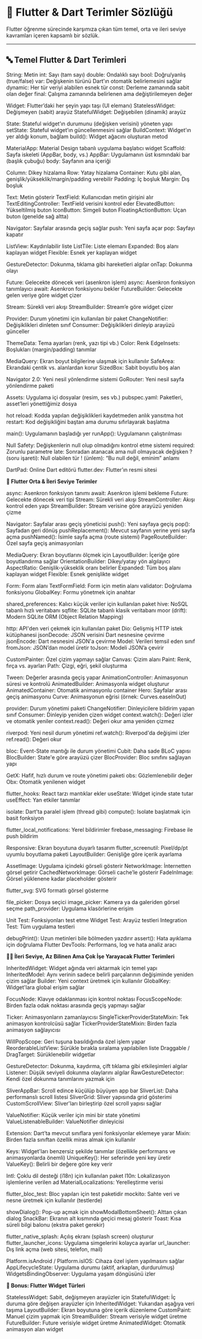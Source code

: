 # 📘 Flutter & Dart Terimler Sözlüğü

Flutter öğrenme sürecinde karşımıza çıkan tüm temel, orta ve ileri seviye kavramları içeren kapsamlı bir sözlük.

---

## 🔤 Temel Flutter & Dart Terimleri

String: Metin
int: Sayı (tam sayı)
double: Ondalıklı sayı
bool: Doğru/yanlış (true/false)
var: Değişkenin türünü Dart'ın otomatik belirlemesini sağlar
dynamic: Her tür veriyi alabilen esnek tür
const: Derleme zamanında sabit olan değer
final: Çalışma zamanında belirlenen ama değiştirilemeyen değer

Widget: Flutter’daki her şeyin yapı taşı (UI elemanı)
StatelessWidget: Değişmeyen (sabit) arayüz
StatefulWidget: Değişebilen (dinamik) arayüz

State: Stateful widget’ın durumunu (değişken verisini) yöneten yapı
setState: Stateful widget’ın güncellenmesini sağlar
BuildContext: Widget’ın yer aldığı konum, bağlam
build(): Widget ağacını oluşturan metod

MaterialApp: Material Design tabanlı uygulama başlatıcı widget
Scaffold: Sayfa iskeleti (AppBar, body, vs.)
AppBar: Uygulamanın üst kısmındaki bar (başlık çubuğu)
body: Sayfanın ana içeriği

Column: Dikey hizalama
Row: Yatay hizalama
Container: Kutu gibi alan, genişlik/yükseklik/margin/padding verebilir
Padding: İç boşluk
Margin: Dış boşluk

Text: Metin gösterir
TextField: Kullanıcıdan metin girişini alır
TextEditingController: TextField verisini kontrol eder
ElevatedButton: Yükseltilmiş buton
IconButton: Simgeli buton
FloatingActionButton: Uçan buton (genelde sağ altta)

Navigator: Sayfalar arasında geçiş sağlar
push: Yeni sayfa açar
pop: Sayfayı kapatır

ListView: Kaydırılabilir liste
ListTile: Liste elemanı
Expanded: Boş alanı kaplayan widget
Flexible: Esnek yer kaplayan widget

GestureDetector: Dokunma, tıklama gibi hareketleri algılar
onTap: Dokunma olayı

Future: Gelecekte dönecek veri (asenkron işlem)
async: Asenkron fonksiyon tanımlayıcı
await: Asenkron fonksiyonu bekler
FutureBuilder: Gelecekte gelen veriye göre widget çizer

Stream: Sürekli veri akışı
StreamBuilder: Stream’e göre widget çizer

Provider: Durum yönetimi için kullanılan bir paket
ChangeNotifier: Değişiklikleri dinleten sınıf
Consumer: Değişiklikleri dinleyip arayüzü günceller

ThemeData: Tema ayarları (renk, yazı tipi vb.)
Color: Renk
EdgeInsets: Boşlukları (margin/padding) tanımlar

MediaQuery: Ekran boyut bilgilerine ulaşmak için kullanılır
SafeArea: Ekrandaki çentik vs. alanlardan korur
SizedBox: Sabit boyutlu boş alan

Navigator 2.0: Yeni nesil yönlendirme sistemi
GoRouter: Yeni nesil sayfa yönlendirme paketi

Assets: Uygulama içi dosyalar (resim, ses vb.)
pubspec.yaml: Paketleri, asset’leri yönettiğimiz dosya

hot reload: Kodda yapılan değişiklikleri kaydetmeden anlık yansıtma
hot restart: Kod değişikliğini baştan ama durumu sıfırlayarak başlatma

main(): Uygulamanın başladığı yer
runApp(): Uygulamanın çalıştırılması

Null Safety: Değişkenlerin null olup olmadığını kontrol etme sistemi
required: Zorunlu parametre
late: Sonradan atanacak ama null olmayacak değişken
? (soru işareti): Null olabilen tür
! (ünlem): “Bu null değil, eminim” anlamı

DartPad: Online Dart editörü
flutter.dev: Flutter’ın resmi sitesi

**🧩 Flutter Orta & İleri Seviye Terimler**

async: Asenkron fonksiyon tanımı
await: Asenkron işlemi bekleme
Future: Gelecekte dönecek veri tipi
Stream: Sürekli veri akışı
StreamController: Akışı kontrol eden yapı
StreamBuilder: Stream verisine göre arayüzü yeniden çizme

Navigator: Sayfalar arası geçiş yöneticisi
push(): Yeni sayfaya geçiş
pop(): Sayfadan geri dönüş
pushReplacement(): Mevcut sayfanın yerine yeni sayfa açma
pushNamed(): İsimle sayfa açma (route sistemi)
PageRouteBuilder: Özel sayfa geçiş animasyonları

MediaQuery: Ekran boyutlarını ölçmek için
LayoutBuilder: İçeriğe göre boyutlandırma sağlar
OrientationBuilder: Dikey/yatay yön algılayıcı
AspectRatio: Genişlik-yükseklik oranı belirler
Expanded: Tüm boş alanı kaplayan widget
Flexible: Esnek genişlikte widget

Form: Form alanı
TextFormField: Form için metin alanı
validator: Doğrulama fonksiyonu
GlobalKey<FormState>: Formu yönetmek için anahtar

shared_preferences: Kalıcı küçük veriler için kullanılan paket
hive: NoSQL tabanlı hızlı veritabanı
sqflite: SQLite tabanlı klasik veritabanı
moor (drift): Modern SQLite ORM (Object Relation Mapping)

http: API'den veri çekmek için kullanılan paket
Dio: Gelişmiş HTTP istek kütüphanesi
jsonDecode: JSON verisini Dart nesnesine çevirme
jsonEncode: Dart nesnesini JSON'a çevirme
Model: Verileri temsil eden sınıf
fromJson: JSON’dan model üretir
toJson: Modeli JSON’a çevirir

CustomPainter: Özel çizim yapmayı sağlar
Canvas: Çizim alanı
Paint: Renk, fırça vs. ayarları
Path: Çizgi, eğri, şekil oluşturma

Tween: Değerler arasında geçiş yapar
AnimationController: Animasyonun süresi ve kontrolü
AnimatedBuilder: Animasyonla widget oluşturur
AnimatedContainer: Otomatik animasyonlu container
Hero: Sayfalar arası geçiş animasyonu
Curve: Animasyonun eğrisi (örnek: Curves.easeInOut)

provider: Durum yönetimi paketi
ChangeNotifier: Dinleyicilere bildirim yapan sınıf
Consumer: Dinleyip yeniden çizen widget
context.watch(): Değeri izler ve otomatik yeniler
context.read(): Değeri okur ama yeniden çizmez

riverpod: Yeni nesil durum yönetimi
ref.watch(): Riverpod'da değişimi izler
ref.read(): Değeri okur

bloc: Event-State mantığı ile durum yönetimi
Cubit: Daha sade BLoC yapısı
BlocBuilder: State'e göre arayüzü çizer
BlocProvider: Bloc sınıfını sağlayan yapı

GetX: Hafif, hızlı durum ve route yönetimi paketi
obs: Gözlemlenebilir değer
Obx: Otomatik yenilenen widget

flutter_hooks: React tarzı mantıklar ekler
useState: Widget içinde state tutar
useEffect: Yan etkiler tanımlar

isolate: Dart'ta paralel işlem (thread gibi)
compute(): Isolate başlatmak için basit fonksiyon

flutter_local_notifications: Yerel bildirimler
firebase_messaging: Firebase ile push bildirim

Responsive: Ekran boyutuna duyarlı tasarım
flutter_screenutil: Pixel/dp/pt uyumlu boyutlama paketi
LayoutBuilder: Genişliğe göre içerik ayarlama

AssetImage: Uygulama içindeki görseli gösterir
NetworkImage: İnternetten görsel getirir
CachedNetworkImage: Görseli cache’le gösterir
FadeInImage: Görsel yüklenene kadar placeholder gösterir

flutter_svg: SVG formatlı görsel gösterme

file_picker: Dosya seçici
image_picker: Kamera ya da galeriden görsel seçme
path_provider: Uygulama klasörlerine erişim

Unit Test: Fonksiyonları test etme
Widget Test: Arayüz testleri
Integration Test: Tüm uygulama testleri

debugPrint(): Uzun metinleri bile bölmeden yazdırır
assert(): Hata ayıklama için doğrulama
Flutter DevTools: Performans, log ve hata analiz aracı


**🕵️‍♀️ İleri Seviye, Az Bilinen Ama Çok İşe Yarayacak Flutter Terimleri**

InheritedWidget: Widget ağında veri aktarmak için temel yapı
InheritedModel: Aynı verinin sadece belirli parçalarının değişiminde yeniden çizim sağlar
Builder: Yeni context üretmek için kullanılır
GlobalKey: Widget'lara global erişim sağlar

FocusNode: Klavye odaklanması için kontrol noktası
FocusScopeNode: Birden fazla odak noktası arasında geçiş yapmayı sağlar

Ticker: Animasyonların zamanlayıcısı
SingleTickerProviderStateMixin: Tek animasyon kontrolcüsü sağlar
TickerProviderStateMixin: Birden fazla animasyon sağlayıcısı

WillPopScope: Geri tuşuna basıldığında özel işlem yapar
ReorderableListView: Sürükle bırakla sıralama yapılabilen liste
Draggable / DragTarget: Sürüklenebilir widgetlar

GestureDetector: Dokunma, kaydırma, çift tıklama gibi etkileşimleri algılar
Listener: Düşük seviyeli dokunma olaylarını algılar
RawGestureDetector: Kendi özel dokunma tanımlarını yazmak için

SliverAppBar: Scroll edince küçülüp büyüyen app bar
SliverList: Daha performanslı scroll listesi
SliverGrid: Sliver yapısında grid gösterimi
CustomScrollView: Sliver'ları birleştirip özel scroll yapısı sağlar

ValueNotifier: Küçük veriler için mini bir state yönetimi
ValueListenableBuilder: ValueNotifier dinleyicisi

Extension: Dart’ta mevcut sınıflara yeni fonksiyonlar eklemeye yarar
Mixin: Birden fazla sınıftan özellik miras almak için kullanılır

Keys: Widget'ları benzersiz şekilde tanımlar (özellikle performans ve animasyonlarda önemli)
UniqueKey(): Her seferinde yeni key üretir
ValueKey(): Belirli bir değere göre key verir

Intl: Çoklu dil desteği (i18n) için kullanılan paket
l10n: Lokalizasyon işlemlerine verilen ad
MaterialLocalizations: Yerelleştirme verisi

flutter_bloc_test: Bloc yapıları için test paketidir
mockito: Sahte veri ve nesne üretmek için kullanılır (testlerde)

showDialog(): Pop-up açmak için
showModalBottomSheet(): Alttan çıkan dialog
SnackBar: Ekranın alt kısmında geçici mesaj gösterir
Toast: Kısa süreli bilgi balonu (ekstra paket gerekir)

flutter_native_splash: Açılış ekranı (splash screen) oluşturur
flutter_launcher_icons: Uygulama simgelerini kolayca ayarlar
url_launcher: Dış link açma (web sitesi, telefon, mail)

Platform.isAndroid / Platform.isIOS: Cihaza özel işlem yapılmasını sağlar
AppLifecycleState: Uygulama durumu (aktif, arkaplan, durdurulmuş)
WidgetsBindingObserver: Uygulama yaşam döngüsünü izler

**🧠 Bonus: Flutter Widget Türleri**

StatelessWidget: Sabit, değişmeyen arayüzler için
StatefulWidget: İç duruma göre değişen arayüzler için
InheritedWidget: Yukarıdan aşağıya veri taşıma
LayoutBuilder: Ekran boyutuna göre içerik düzenleme
CustomPaint: Manuel çizim yapmak için
StreamBuilder: Stream verisiyle widget üretme
FutureBuilder: Future verisiyle widget üretme
AnimatedWidget: Otomatik animasyon alan widget


